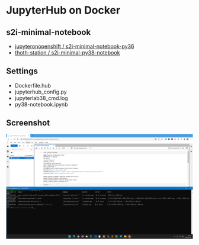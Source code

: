 # JupyterHub on Docker

## s2i-minimal-notebook
  - [jupyteronopenshift / s2i-minimal-notebook-py36](https://quay.io/repository/jupyteronopenshift/s2i-minimal-notebook-py36)
  - [thoth-station / s2i-minimal-py38-notebook](https://quay.io/repository/thoth-station/s2i-minimal-py38-notebook)

## Settings
  - Dockerfile.hub
  - jupyterhub_config.py
  - jupyterlab38_cmd.log
  - py38-notebook.ipynb

## Screenshot
![JupyterHubから起動した様子](screenshot.png)
